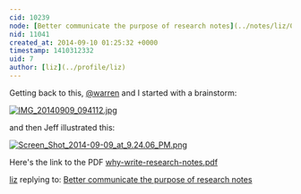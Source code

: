 ```yaml
---
cid: 10239
node: [Better communicate the purpose of research notes](../notes/liz/08-12-2014/better-communicate-the-purpose-of-research-notes)
nid: 11041
created_at: 2014-09-10 01:25:32 +0000
timestamp: 1410312332
uid: 7
author: [liz](../profile/liz)
---
```


Getting back to this, [@warren](/profile/warren) and I started with a brainstorm: 

[![IMG_20140909_094112.jpg](https://i.publiclab.org/system/images/photos/000/006/685/medium/IMG_20140909_094112.jpg)](https://i.publiclab.org/system/images/photos/000/006/685/original/IMG_20140909_094112.jpg)

and then Jeff illustrated this: 

[![Screen_Shot_2014-09-09_at_9.24.06_PM.png](https://i.publiclab.org/system/images/photos/000/006/687/medium/Screen_Shot_2014-09-09_at_9.24.06_PM.png)](https://i.publiclab.org/system/images/photos/000/006/687/original/Screen_Shot_2014-09-09_at_9.24.06_PM.png)

Here's the link to the PDF
<a href="https://i.publiclab.org/system/images/photos/000/006/686/original/why-write-research-notes.pdf"><i class="icon icon-file"></i> why-write-research-notes.pdf</a>



[liz](../profile/liz) replying to: [Better communicate the purpose of research notes](../notes/liz/08-12-2014/better-communicate-the-purpose-of-research-notes)

